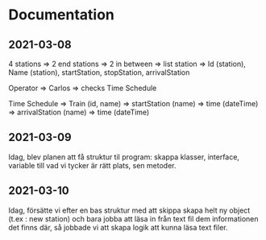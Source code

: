 # Documentation

## 2021-03-08

4 stations => 2 end stations => 2 in between => list station => Id (station), Name (station), startStation, stopStation, arrivalStation

Operator => Carlos => checks Time Schedule

Time Schedule => Train (id, name) => startStation (name) => time (dateTime) => arrivalStation (name) => time (dateTime)

## 2021-03-09

Idag, blev planen att få struktur til program: skappa klasser, interface, variable till vad vi tycker är rätt plats, sen metoder.

## 2021-03-10

Idag, försätte vi efter en bas struktur med att skippa skapa helt ny object (t.ex : new station) och bara jobba att läsa in från text fil dem informationen det finns där, så jobbade vi att skapa logik att kunna läsa text filer.



